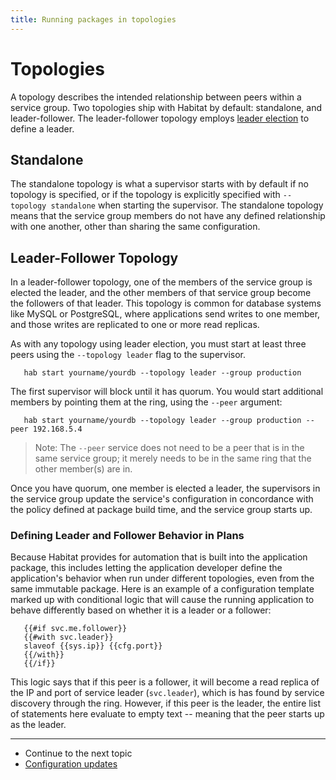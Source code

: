 ```yaml
---
title: Running packages in topologies
---
```


# Topologies

A topology describes the intended relationship between peers within a service group. Two topologies ship with Habitat by default: standalone, and leader-follower. The leader-follower topology employs [leader election](/docs/internals-leader-election) to define a leader.

## Standalone

The standalone topology is what a supervisor starts with by default if no topology is specified, or if the topology is explicitly specified with `--topology standalone` when starting the supervisor. The standalone topology means that the service group members do not have any defined relationship with one another, other than sharing the same configuration.

## Leader-Follower Topology

In a leader-follower topology, one of the members of the service group is elected the leader, and the other members of that service group become the followers of that leader. This topology is common for database systems like MySQL or PostgreSQL, where applications send writes to one member, and those writes are replicated to one or more read replicas.

As with any topology using leader election, you must start at least three peers using the `--topology leader` flag to the supervisor.

       hab start yourname/yourdb --topology leader --group production

The first supervisor will block until it has quorum. You would start additional members by pointing them at the ring, using the `--peer` argument:

       hab start yourname/yourdb --topology leader --group production --peer 192.168.5.4

> Note: The `--peer` service does not need to be a peer that is in the same service group; it merely needs to be in the same ring that the other member(s) are in.

Once you have quorum, one member is elected a leader, the supervisors in the service group update the service's configuration in concordance with the policy defined at package build time, and the service group starts up.

### Defining Leader and Follower Behavior in Plans

Because Habitat provides for automation that is built into the application package, this includes letting the application developer define the application's behavior when run under different topologies, even from the same immutable package. Here is an example of a configuration template marked up with conditional logic that will cause the running application to behave differently based on whether it is a leader or a follower:

       {{#if svc.me.follower}}
       {{#with svc.leader}}
       slaveof {{sys.ip}} {{cfg.port}}
       {{/with}}
       {{/if}}

This logic says that if this peer is a follower, it will become a read replica of the IP and port of service leader (`svc.leader`), which is has found by service discovery through the ring. However, if this peer is the leader, the entire list of statements here evaluate to empty text -- meaning that the peer starts up as the leader.

<hr>
<ul class="main-content--link-nav">
  <li>Continue to the next topic</li>
  <li><a href="/docs/run-packages-apply-config-updates">Configuration updates</a></li>
</ul>
